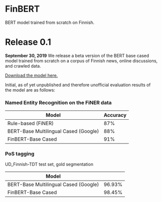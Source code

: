 # FinBERT

BERT model trained from scratch on Finnish.

# Release 0.1

**September 30, 2019** We release a beta version of the BERT base cased model trained from scratch on a corpus of Finnish news, online discussions, and crawled data. 

[Download the model here.](http://dl.turkunlp.org/finbert/bert-base-finnish-cased.zip)

Initial, as of yet unpublished and therefore unofficial evaluation results of the model are as follows:

### Named Entity Recognition on the FiNER data

| Model          | Accuracy |
|--------------------|----------|
| Rule-based (FiNER) | 87%      |
| BERT-Base Multilingual Cased (Google) | 88% |
| FinBERT-Base Cased  | 91% |


### PoS tagging

UD_Finnish-TDT test set, gold segmentation

| Model                         |      |
|-------------------------------|------|
| BERT-Base Multilingual Cased (Google) | 96.93% |
| FinBERT-Base Cased          | 98.45% |

